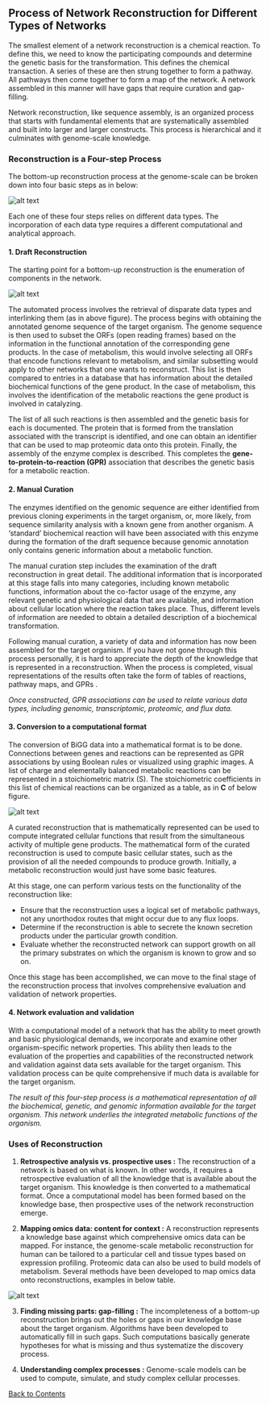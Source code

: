 ## Process of Network Reconstruction for Different Types of Networks

The smallest element of a network reconstruction is a chemical reaction. To define this, we need to know the participating compounds and determine the genetic basis for the transformation. This defines the chemical transaction. A series of these are then strung together to form a pathway. All pathways then come together to form a map of the network. A network assembled in this manner will have gaps that require curation and gap-filling.

Network reconstruction, like sequence assembly, is an organized process that starts with fundamental elements that are systematically assembled and built into larger and larger constructs. This process is hierarchical and it culminates with genome-scale knowledge.

### Reconstruction is a Four-step Process

The bottom-up reconstruction process at the genome-scale can be broken down into four basic steps as in below:

![alt text](pics/2.1.png)

Each one of these four steps relies on different data types. The incorporation of each data type requires a different computational and analytical approach.

#### 1. Draft Reconstruction

The starting point for a bottom-up reconstruction is the enumeration of components in the network.

![alt text](pics/2.2.png)

The automated process involves the retrieval of disparate data types and interlinking them (as in above figure). The process begins with obtaining the annotated genome sequence of the target organism. The genome sequence is then used to subset the ORFs (open reading frames) based on the information in the functional annotation of the corresponding gene products. In the case of metabolism, this would involve selecting all ORFs that encode functions relevant to metabolism, and similar subsetting would apply to other networks that one wants to reconstruct. This list is then compared to entries in a database that has information about the detailed biochemical functions of the gene product. In the case of metabolism, this involves the identification of the metabolic reactions the gene product is involved in catalyzing.

The list of all such reactions is then assembled and the genetic basis for each is documented. The protein that is formed from the translation associated with the transcript is identified, and one can obtain an identifier that can be used to map proteomic data onto this protein. Finally, the assembly of the enzyme complex is described. This completes the **gene-to-protein-to-reaction (GPR)** association that describes the genetic basis for a metabolic reaction.

#### 2. Manual Curation

The enzymes identified on the genomic sequence are either identified from previous cloning experiments in the target organism, or, more likely, from sequence similarity analysis with a known gene from another organism. A ‘standard’ biochemical reaction will have been associated with this enzyme during the formation of the draft sequence because genomic annotation only contains generic information about a metabolic function.

The manual curation step includes the examination of the draft reconstruction in great detail. The additional information that is incorporated at this stage falls into many categories, including known metabolic functions, information about the co-factor usage of the enzyme, any relevant genetic and physiological data that are available, and information about cellular location where the reaction takes place. Thus, different levels of information are needed to obtain a detailed description of a biochemical transformation.

Following manual curation, a variety of data and information has now been assembled for the target organism. If you have not gone through this process personally, it is hard to appreciate the depth of the knowledge that is represented in a reconstruction. When the process is completed, visual representations of the results often take the form of tables of reactions, pathway maps, and GPRs .

*Once constructed, GPR associations can be used to relate various data types, including genomic, transcriptomic, proteomic, and flux data.*

#### 3. Conversion to a computational format

The conversion of BiGG data into a mathematical format is to be done. Connections between genes and reactions can be represented as GPR associations by using Boolean rules or visualized using graphic images. A list of charge and elementally balanced metabolic reactions can be represented in a stoichiometric matrix (S). The stoichiometric coefficients in this list of chemical reactions can be organized as a table, as in **C** of below figure.

![alt text](pics/2.3.png)

A curated reconstruction that is mathematically represented can be used to compute integrated cellular functions that result from the simultaneous activity of multiple gene products. The mathematical form of the curated reconstruction is used to compute basic cellular states, such as the provision of all the needed compounds to produce growth. Initially, a metabolic reconstruction would just have some basic features.

 At this stage, one can perform various tests on the functionality of the reconstruction like:
 - Ensure that the reconstruction uses a logical set of metabolic pathways, not any unorthodox routes that might occur due to any flux loops.
 - Determine if the reconstruction is able to secrete the known secretion products under the particular growth condition.
 - Evaluate whether the reconstructed network can support growth on all the primary substrates on which the organism is known to grow and so on.

 Once this stage has been accomplished, we can move to the final stage of the reconstruction process that involves comprehensive evaluation and validation of network properties.

#### 4. Network evaluation and validation

With a computational model of a network that has the ability to meet growth and basic physiological demands, we incorporate and examine other organism-specific network properties. This ability then leads to the evaluation of the properties and capabilities of the reconstructed network and validation against data sets available for the target organism. This validation process can be quite comprehensive if much data is available for the target organism.

*The result of this four-step process is a mathematical representation of all the biochemical, genetic, and genomic information available for the target organism. This network underlies the integrated metabolic functions of the organism.*

### Uses of Reconstruction

1. **Retrospective analysis vs. prospective uses :** The reconstruction of a network is based on what is known. In other words, it requires a retrospective evaluation of all the knowledge that is available about the target organism. This knowledge is then converted to a mathematical format. Once a computational model has been formed based on the knowledge base, then prospective uses of the network reconstruction emerge.


2. **Mapping omics data: content for context :** A reconstruction represents a knowledge base against which comprehensive omics data can be mapped. For instance, the genome-scale metabolic reconstruction for human can be tailored to a particular cell and tissue types based on expression profiling. Proteomic data can also be used to build models of metabolism. Several methods have been developed to map omics data onto reconstructions, examples in below table.

![alt text](pics/2.4.png)

3. **Finding missing parts: gap-filling :** The incompleteness of a bottom-up reconstruction brings out the holes or gaps in our knowledge base about the target organism. Algorithms have been developed to automatically fill in such gaps. Such computations basically generate hypotheses for what is missing and thus systematize the discovery process.

4. **Understanding complex processes :** Genome-scale models can be used to compute, simulate, and study complex cellular processes.

[Back to Contents](../README.md)
